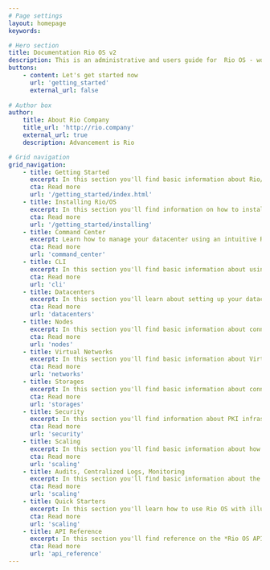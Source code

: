 ```yaml
---
# Page settings
layout: homepage
keywords:

# Hero section
title: Documentation Rio OS v2
description: This is an administrative and users guide for  Rio OS - worlds only private cloud operating system
buttons:
    - content: Let's get started now
      url: 'getting_started'
      external_url: false
    
# Author box
author:
    title: About Rio Company
    title_url: 'http://rio.company'
    external_url: true
    description: Advancement is Rio

# Grid navigation
grid_navigation:
    - title: Getting Started
      excerpt: In this section you'll find basic information about Rio/OS and its features. If you're first time user then you must read Getting Started section first.
      cta: Read more
      url: '/getting_started/index.html'
    - title: Installing Rio/OS
      excerpt: In this section you'll find information on how to install Rio/OS and use it properly with entitlement. If you're first time user then you must read Getting Started section first.
      cta: Read more
      url: '/getting_started/installing'        
    - title: Command Center
      excerpt: Learn how to manage your datacenter using an intuitive Rio OS command center.
      cta: Read more
      url: 'command_center'        
    - title: CLI
      excerpt: In this section you'll find basic information about using how to use Rio OS from a CLI.
      cta: Read more
      url: 'cli'        
    - title: Datacenters
      excerpt: In this section you'll learn about setting up your datacenter with Rio OS.
      cta: Read more
      url: 'datacenters'        
    - title: Nodes
      excerpt: In this section you'll find basic information about connecting nodes with `Nodelet` Rio OS.
      cta: Read more
      url: 'nodes'              
    - title: Virtual Networks
      excerpt: In this section you'll find basic information about Virtal Networks which is API driven from Rio OS.
      cta: Read more
      url: 'networks'      
    - title: Storages
      excerpt: In this section you'll find basic information about connecting storages using `Storlet` with Rio OS and the supported plugin.
      cta: Read more
      url: 'storages'     
    - title: Security
      excerpt: In this section you'll find information about PKI infrastruce, how Rio OS seamlessly set it up during install, the different ways of securely storing in Rio OS.
      cta: Read more
      url: 'security'             
    - title: Scaling
      excerpt: In this section you'll find basic information about how to setup scaling ,pre built telemetry events for scaling, horizontal and vertical scaling .
      cta: Read more
      url: 'scaling'
    - title: Audits, Centralized Logs, Monitoring
      excerpt: In this section you'll find basic information about the types of audit information stored in blockchain, log collectors, and telemetry.
      cta: Read more
      url: 'scaling'
    - title: Quick Starters
      excerpt: In this section you'll learn how to use Rio OS with illustration for digital cloud, containers and block chain apps.
      cta: Read more
      url: 'scaling'  
    - title: API Reference
      excerpt: In this section you'll find reference on the *Rio OS API v2*. This is subject to change until 2.0 is released.
      cta: Read more
      url: 'api_reference'       
---
```

